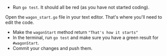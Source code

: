 - Run `go test`. It should all be red (as you have not started coding).

Open the `wagon_start.go` file in your text editor. That's where you'll need to edit the code.

- Make the `wagonStart` method return `"That's how it starts"`
- In the terminal, run `go test` and make sure you have a green result for `#wagonStart`.
- Commit your changes and push them.
